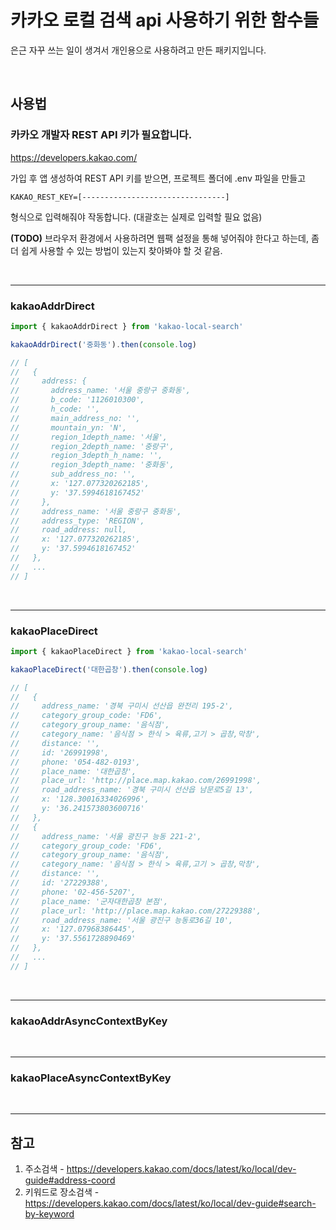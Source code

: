 # 카카오 로컬 검색 api 사용하기 위한 함수들

은근 자꾸 쓰는 일이 생겨서 개인용으로 사용하려고 만든 패키지입니다.

<br/>

## 사용법

### 카카오 개발자 REST API 키가 필요합니다.

https://developers.kakao.com/

가입 후 앱 생성하여 REST API 키를 받으면, 프로젝트 폴더에 .env 파일을 만들고

```
KAKAO_REST_KEY=[--------------------------------]
```

형식으로 입력해줘야 작동합니다. (대괄호는 실제로 입력할 필요 없음)

**(TODO)**
브라우저 환경에서 사용하려면 웹팩 설정을 통해 넣어줘야 한다고 하는데, 좀 더 쉽게 사용할 수 있는 방법이 있는지 찾아봐야 할 것 같음.

<br/>

---

### kakaoAddrDirect

```javascript
import { kakaoAddrDirect } from 'kakao-local-search'

kakaoAddrDirect('중화동').then(console.log)

// [
//   {
//     address: {
//       address_name: '서울 중랑구 중화동',
//       b_code: '1126010300',
//       h_code: '',
//       main_address_no: '',
//       mountain_yn: 'N',
//       region_1depth_name: '서울',
//       region_2depth_name: '중랑구',
//       region_3depth_h_name: '',
//       region_3depth_name: '중화동',
//       sub_address_no: '',
//       x: '127.077320262185',
//       y: '37.5994618167452'
//     },
//     address_name: '서울 중랑구 중화동',
//     address_type: 'REGION',
//     road_address: null,
//     x: '127.077320262185',
//     y: '37.5994618167452'
//   },
//   ...
// ]
```

<br/>

---

### kakaoPlaceDirect

```javascript
import { kakaoPlaceDirect } from 'kakao-local-search'

kakaoPlaceDirect('대한곱창').then(console.log)

// [
//   {
//     address_name: '경북 구미시 선산읍 완전리 195-2',
//     category_group_code: 'FD6',
//     category_group_name: '음식점',
//     category_name: '음식점 > 한식 > 육류,고기 > 곱창,막창',
//     distance: '',
//     id: '26991998',
//     phone: '054-482-0193',
//     place_name: '대한곱창',
//     place_url: 'http://place.map.kakao.com/26991998',
//     road_address_name: '경북 구미시 선산읍 남문로5길 13',
//     x: '128.30016334026996',
//     y: '36.241573803600716'
//   },
//   {
//     address_name: '서울 광진구 능동 221-2',
//     category_group_code: 'FD6',
//     category_group_name: '음식점',
//     category_name: '음식점 > 한식 > 육류,고기 > 곱창,막창',
//     distance: '',
//     id: '27229388',
//     phone: '02-456-5207',
//     place_name: '군자대한곱창 본점',
//     place_url: 'http://place.map.kakao.com/27229388',
//     road_address_name: '서울 광진구 능동로36길 10',
//     x: '127.07968386445',
//     y: '37.5561728890469'
//   },
//   ...
// ]
```

<br/>

---

### kakaoAddrAsyncContextByKey

<br/>

---

### kakaoPlaceAsyncContextByKey

<br/>

---

## 참고

1. 주소검색 - https://developers.kakao.com/docs/latest/ko/local/dev-guide#address-coord
2. 키워드로 장소검색 - https://developers.kakao.com/docs/latest/ko/local/dev-guide#search-by-keyword
